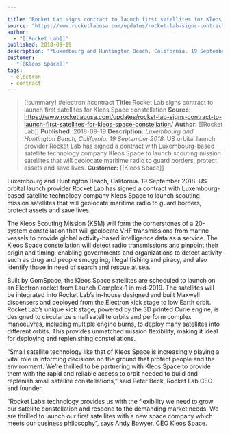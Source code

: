 ```yaml
---

title: "Rocket Lab signs contract to launch first satellites for Kleos Space constellation "
source: "https://www.rocketlabusa.com/updates/rocket-lab-signs-contract-to-launch-first-satellites-for-kleos-space-constellation/"
author:
  - "[[Rocket Lab]]"
published: 2018-09-19
description: "*Luxembourg and Huntington Beach, California. 19 September 2018.* US orbital launch provider Rocket Lab has signed a contract with Luxembourg-based satellite technology company Kleos Space to launch scouting mission satellites that will geolocate maritime radio to guard borders, protect assets and save lives."
customer:
 - "[[Kleos Space]]"
tags:
 - electron
 - contract
---
```

>[!summary]
#electron #contract
**Title:** Rocket Lab signs contract to launch first satellites for Kleos Space constellation 
**Source:** https://www.rocketlabusa.com/updates/rocket-lab-signs-contract-to-launch-first-satellites-for-kleos-space-constellation/
**Author:** [[Rocket Lab]]
**Published:** 2018-09-19
**Description:** *Luxembourg and Huntington Beach, California. 19 September 2018.* US orbital launch provider Rocket Lab has signed a contract with Luxembourg-based satellite technology company Kleos Space to launch scouting mission satellites that will geolocate maritime radio to guard borders, protect assets and save lives.
**Customer:** [[Kleos Space]]

Luxembourg and Huntington Beach, California. 19 September 2018. US orbital launch provider Rocket Lab has signed a contract with Luxembourg-based satellite technology company Kleos Space to launch scouting mission satellites that will geolocate maritime radio to guard borders, protect assets and save lives.

The Kleos Scouting Mission (KSM) will form the cornerstones of a 20-system constellation that will geolocate VHF transmissions from marine vessels to provide global activity-based intelligence data as a service. The Kleos Space constellation will detect radio transmissions and pinpoint their origin and timing, enabling governments and organizations to detect activity such as drug and people smuggling, illegal fishing and piracy, and also identify those in need of search and rescue at sea. 

Built by GomSpace, the Kleos Space satellites are scheduled to launch on an Electron rocket from Launch Complex-1 in mid-2019. The satellites will be integrated into Rocket Lab’s in-house designed and built Maxwell dispensers and deployed from the Electron kick stage to low Earth orbit. Rocket Lab’s unique kick stage, powered by the 3D printed Curie engine, is designed to circularize small satellite orbits and perform complex manoeuvres, including multiple engine burns, to deploy many satellites into different orbits. This provides unmatched mission flexibility, making it ideal for deploying and replenishing constellations. 

“Small satellite technology like that of Kleos Space is increasingly playing a vital role in informing decisions on the ground that protect people and the environment. We’re thrilled to be partnering with Kleos Space to provide them with the rapid and reliable access to orbit needed to build and replenish small satellite constellations,” said Peter Beck, Rocket Lab CEO and founder.

“Rocket Lab’s technology provides us with the flexibility we need to grow our satellite constellation and respond to the demanding market needs. We are thrilled to launch our first satellites with a new space company which meets our business philosophy”, says Andy Bowyer, CEO Kleos Space.